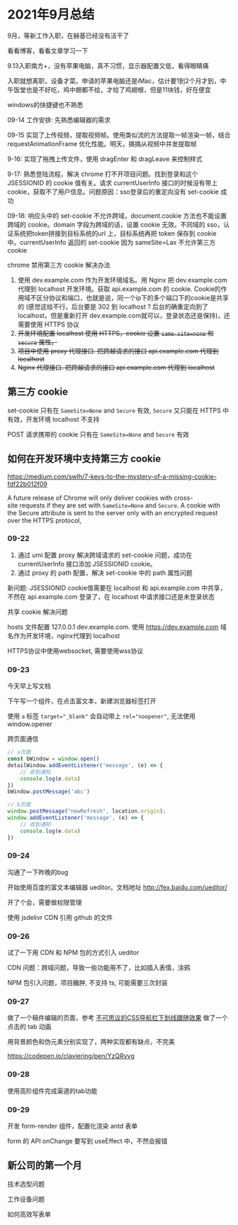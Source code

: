 # 2021年9月总结

9月，等新工作入职，在赫基已经没有活干了

看看博客，看看文章学习一下

9.13入职南方+，没有苹果电脑，真不习惯，显示器配置又低，看得眼睛痛

入职就想离职，设备才菜。申请的苹果电脑还是iMac，估计要1到2个月才到，中午饭堂也是不好吃，鸡中翅都不给，才给了鸡翅根，但是11块钱，好在便宜

windows的快捷键也不熟悉

09-14 工作安排: 先熟悉编辑器的需求

09-15 实现了上传视频，提取视频帧。使用类似流的方法提取一帧渲染一帧，结合requestAnimationFrame 优化性能。明天，搞搞从视频中并发提取帧

9-16: 实现了拖拽上传文件，使用 dragEnter 和 dragLeave 来控制样式

9-17: 熟悉登陆流程，解决 chrome 打不开项目问题。找到登录和这个 JSESSIONID 的 cookie 值有关。请求 currentUserInfo 接口的时候没有带上 cookie，获取不了用户信息。问题原因：sso登录后的重定向没有 set-cookie 成功

09-18: 响应头中的 set-cookie 不允许跨域，document.cookie 方法也不能设置跨域的 cookie。domain 字段为跨域的话，设置 cookie 无效。不同域的 sso，认证系统把token拼接到目标系统的url 上，目标系统再把 token 保存到 cookie 中。currentUserInfo 返回的 set-cookie 因为 sameSite=Lax 不允许第三方cookie

chrome 禁用第三方 cookie 解决办法

1. 使用 dev.example.com 作为开发环境域名。用 Nginx 把 dev.example.com 代理到 localhost 开发环境。获取 api.example.com 的 cookie. Cookie的作用域不区分协议和端口，也就是说，同一个ip下的多个端口下的cookie是共享的 (感觉这给不行，后台要是 302 到 localhost ? 后台的确重定向到了 localhost，但是重新打开 dev.example.com就可以，登录状态还是保持)，还需要使用 HTTPS 协议
2. ~~开发环境配置 localhost 使用 HTTPS，cookie 设置 `same-site=none` 和 `secure` 属性。~~
3. ~~项目中使用 proxy 代理接口. 把跨越请求的接口 api.example.com 代理到 localhost~~
4. ~~Nginx 代理接口. 把跨越请求的接口 api.example.com 代理到 localhost~~

## 第三方 cookie

set-cookie 只有在 `SameSite=None` and `Secure` 有效, `Secure` 又只能在 HTTPS 中有效，开发环境 localhost 不支持

POST 请求携带的 cookie 只有在 `SameSite=None` and `Secure` 有效

## 如何在开发环境中支持第三方 cookie

https://medium.com/swlh/7-keys-to-the-mystery-of-a-missing-cookie-fdf22b012f09


A future release of Chrome will only deliver cookies with cross-site requests if they are set with `SameSite=None` and `Secure`. A cookie with the Secure attribute is sent to the server only with an encrypted request over the HTTPS protocol,


### 09-22

1. 通过 umi 配置 proxy 解决跨域请求的 set-cookie 问题，成功在 currentUserInfo 接口添加 JSESSIONID cookie。
2. 通过 proxy 的 path 配置，解决 set-cookie 中的 path 属性问题

新问题: JSESSIONID cookie值需要在 localhost 和 api.example.com 中共享，不然在 api.example.com 登录了，在 localhost 中请求接口还是未登录状态

共享 cookie 解决问题

hosts 文件配置 127.0.0.1 dev.example.com. 使用 https://dev.example.com 域名作为开发环境，nginx代理到 localhost

HTTPS协议中使用websocket, 需要使用wss协议

### 09-23

今天早上写文档

下午写一个组件，在点击富文本，新建浏览器标签打开

使用 `a` 标签 `target="_blank"` 会自动带上 `rel="noopener"`, 无法使用 window.opener

跨页面通信

```js
// a页面
const bWindow = window.open()
detailWindow.addEventListener('message', (e) => {
    // 收到通知
    console.log(e.data)
})
bWindow.postMessage('abc')

// b页面
window.postMessage("newRefresh", location.origin);
window.addEventListener('message', (e) => {
    // 收到通知
    console.log(e.data)
})
```

### 09-24

沟通了一下昨晚的bug

开始使用百度的富文本编辑器 ueditor。文档地址 http://fex.baidu.com/ueditor/

开了个会，需要做权限管理

使用 jsdelivr CDN 引用 github 的文件

### 09-26

试了一下用 CDN 和 NPM 包的方式引入 ueditor

CDN 问题：跨域问题，导致一些功能用不了，比如插入表情，涂鸦

NPM 包引入问题，项目臃肿, 不支持 ts, 可能需要三次封装

### 09-27

做了一个稿件编辑的页面，参考 [不可思议的CSS导航栏下划线跟随效果](https://github.com/chokcoco/iCSS/issues/33) 做了一个点击的 tab 动画

用背景颜色和伪元素分别实现了，两种实现都有缺点，不完美

https://codepen.io/claviering/pen/YzQRvvg

### 09-28

使用高阶组件完成渠道的tab功能

### 09-29

开发 form-render 组件，配置化渲染 antd 表单

form 的 API onChange 要写到 useEffect 中，不然会报错


## 新公司的第一个月

技术选型问题

工作设备问题

如何高效写表单